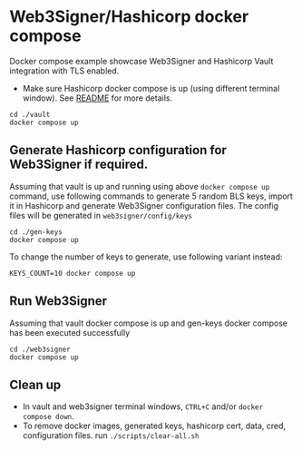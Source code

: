 # Web3Signer/Hashicorp docker compose

Docker compose example showcase Web3Signer and Hashicorp Vault integration with TLS enabled.

- Make sure Hashicorp docker compose is up (using different terminal window). See [README](./vault/README.md) for more details.
```
cd ./vault
docker compose up
```

## Generate Hashicorp configuration for Web3Signer if required.

Assuming that vault is up and running using above `docker compose up` command, use following commands to generate 5
random BLS keys, import it in Hashicorp and generate Web3Signer configuration files. The config files will be generated in `web3signer/config/keys`

```
cd ./gen-keys
docker compose up
```

To change the number of keys to generate, use following variant instead:
```
KEYS_COUNT=10 docker compose up
```

## Run Web3Signer
Assuming that vault docker compose is up and gen-keys docker compose has been executed successfully

```
cd ./web3signer
docker compose up
```

## Clean up
- In vault and web3signer terminal windows, `CTRL+C` and/or `docker compose down`.
- To remove docker images, generated keys, hashicorp cert, data, cred, configuration files. run `./scripts/clear-all.sh`